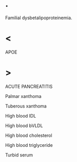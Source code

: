 # .

Familial dysbetalipoproteinemia.

# <

APOE

# >

ACUTE PANCREATITIS

Palmar xanthoma

Tuberous xanthoma

High blood IDL

High blood bVLDL

High blood cholesterol

High blood triglyceride

Turbid serum
